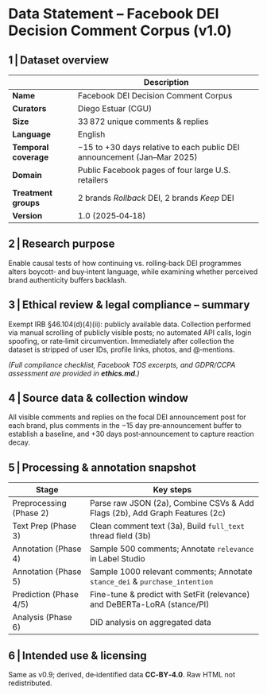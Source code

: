 # Data Statement – Facebook DEI Decision Comment Corpus (v1.0)

## 1 | Dataset overview
|                       | Description |
|-----------------------|-------------|
| **Name**              | Facebook DEI Decision Comment Corpus |
| **Curators**          | Diego Estuar (CGU) |
| **Size**              | 33 872 unique comments & replies |
| **Language**          | English |
| **Temporal coverage** | −15 to +30 days relative to each public DEI announcement (Jan–Mar 2025) |
| **Domain**            | Public Facebook pages of four large U.S. retailers |
| **Treatment groups**  | 2 brands *Rollback* DEI, 2 brands *Keep* DEI |
| **Version**           | 1.0 (2025‑04‑18) |

## 2 | Research purpose
Enable causal tests of how continuing vs. rolling‑back DEI programmes alters boycott‑ and buy‑intent language, while examining whether perceived brand authenticity buffers backlash.

## 3 | Ethical review & legal compliance – summary
Exempt IRB §46.104(d)(4)(ii): publicly available data.  Collection performed via manual scrolling of publicly visible posts; no automated API calls, login spoofing, or rate‑limit circumvention.  Immediately after collection the dataset is stripped of user IDs, profile links, photos, and @‑mentions.

*(Full compliance checklist, Facebook TOS excerpts, and GDPR/CCPA assessment are provided in **ethics.md**.)*

## 4 | Source data & collection window
All visible comments and replies on the focal DEI announcement post for each brand, plus comments in the −15 day pre‑announcement buffer to establish a baseline, and +30 days post‑announcement to capture reaction decay.

## 5 | Processing & annotation snapshot
| Stage | Key steps |
|-------|-----------|
| Preprocessing (Phase 2) | Parse raw JSON (2a), Combine CSVs & Add Flags (2b), Add Graph Features (2c) |
| Text Prep (Phase 3) | Clean comment text (3a), Build `full_text` thread field (3b) |
| Annotation (Phase 4) | Sample 500 comments; Annotate `relevance` in Label Studio |
| Annotation (Phase 5) | Sample 1000 relevant comments; Annotate `stance_dei` & `purchase_intention` |
| Prediction (Phase 4/5) | Fine-tune & predict with SetFit (relevance) and DeBERTa-LoRA (stance/PI) |
| Analysis (Phase 6) | DiD analysis on aggregated data |

## 6 | Intended use & licensing
Same as v0.9; derived, de‑identified data **CC‑BY‑4.0**.  Raw HTML not redistributed.
